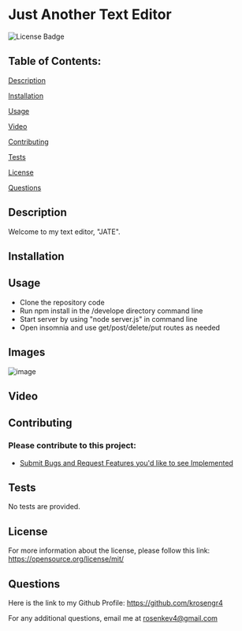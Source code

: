 # Just Another Text Editor  
 
![License Badge](https://img.shields.io/badge/License-MIT-blue.svg)

## Table of Contents: 
[Description](#description) 

[Installation](#installation) 

[Usage](#usage) 

[Video](#video)

[Contributing](#contributing) 

[Tests](#tests) 

[License](#license) 

[Questions](#questions) 


## Description
Welcome to my text editor, "JATE". 

## Installation

## Usage
- Clone the repository code 
- Run npm install in the /develope directory command line
- Start server by using "node server.js" in command line
- Open insomnia and use get/post/delete/put routes as needed

## Images
![image](picture)

## Video

## Contributing

### Please contribute to this project:
- [Submit Bugs and Request Features you'd like to see Implemented](https://github.com/krosengr4/Text-Editor/issues)

## Tests
No tests are provided.

## License
For more information about the license, please follow this link: https://opensource.org/license/mit/

## Questions
Here is the link to my Github Profile: https://github.com/krosengr4 

For any additional questions, email me at rosenkev4@gmail.com